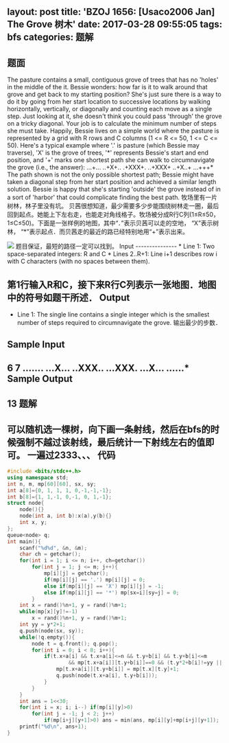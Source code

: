 layout: post
title: 'BZOJ 1656: [Usaco2006 Jan] The Grove 树木'
date: 2017-03-28 09:55:05
tags: bfs
categories: 题解
---
题面
--------------
The pasture contains a small, contiguous grove of trees that has no 'holes' in the middle of the it. Bessie wonders: how far is it to walk around that grove and get back to my starting position? She's just sure there is a way to do it by going from her start location to successive locations by walking horizontally, vertically, or diagonally and counting each move as a single step. Just looking at it, she doesn't think you could pass 'through' the grove on a tricky diagonal. Your job is to calculate the minimum number of steps she must take. Happily, Bessie lives on a simple world where the pasture is represented by a grid with R rows and C columns (1 <= R <= 50, 1 <= C <= 50). Here's a typical example where '.' is pasture (which Bessie may traverse), 'X' is the grove of trees, '\*' represents Bessie's start and end position, and '+' marks one shortest path she can walk to circumnavigate the grove (i.e., the answer): ...+... ..+X+.. .+XXX+. ..+XXX+ ..+X..+ ...+++\* The path shown is not the only possible shortest path; Bessie might have taken a diagonal step from her start position and achieved a similar length solution. Bessie is happy that she's starting 'outside' the grove instead of in a sort of 'harbor' that could complicate finding the best path.
牧场里有一片树林，林子里没有坑。
贝茜很想知道，最少需要多少步能围绕树林走一圈，最后回到起点。她能上下左右走，也能走对角线格子。牧场被分成R行C列(1≤R≤50，1≤C≤50)。下面是一张样例的地图，其中“．”表示贝茜可以走的空地，  “X”表示树林，  “\*”表示起点．而贝茜走的最近的路已经特别地用“+”表示出来。

<img src="http://www.lydsy.com/JudgeOnline/upload/201401/11(5).jpg"/>
题目保证，最短的路径一定可以找到。
Input
---------------
* Line 1: Two space-separated integers: R and C
* Lines 2..R+1: Line i+1 describes row i with C characters (with no spaces between them).

第1行输入R和C，接下来R行C列表示一张地图．地图中的符号如题干所述．
Output
---------------
* Line 1: The single line contains a single integer which is the smallest number of steps required to circumnavigate the grove.
输出最少的步数．

Sample Input
---------------
6 7
.......
...X...
..XXX..
...XXX.
...X...
......*
Sample Output
---------------
13
题解
---------------
可以随机选一棵树，向下画一条射线，然后在bfs的时候强制不越过该射线，最后统计一下射线左右的值即可。
一遍过2333、、、
代码
---------------
```cpp
#include <bits/stdc++.h>
using namespace std;
int n, m, mp[60][60], sx, sy;
int a[8]={0, 1, 1, 1, 0,-1,-1,-1};
int b[8]={1, 1,-1, 0,-1, 0, 1,-1};
struct node{
	node(){}
	node(int a, int b):x(a),y(b){}
	int x, y;
};
queue<node> q;
int main(){
	scanf("%d%d", &n, &m);
	char ch = getchar();
	for(int i = 1; i <= n; i++, ch=getchar())
		for(int j = 1; j <= m; j++){
			mp[i][j] = getchar();
			if(mp[i][j] == '.') mp[i][j] = 0;
			else if(mp[i][j] == 'X') mp[i][j] = -1;
			else if(mp[i][j] == '*') mp[sx=i][sy=j] = 0;
		}
	int x = rand()%n+1, y = rand()%m+1;
	while(mp[x][y]!=-1)
		x = rand()%n+1, y = rand()%m+1;
	int yy = y*2+1;
	q.push(node(sx, sy));
	while(!q.empty()){
		node t = q.front(); q.pop();
		for(int i = 0; i < 8; i++){
			if(t.x+a[i] && t.x+a[i]<=n && t.y+b[i] && t.y+b[i]<=m
					&& mp[t.x+a[i]][t.y+b[i]]==0 && (t.y*2+b[i]!=yy || t.x>x)){
				mp[t.x+a[i]][t.y+b[i]] = mp[t.x][t.y]+1;
				q.push(node(t.x+a[i], t.y+b[i]));
			}
		}
	}
	int ans = 1<<30;
	for(int i = x; i; i--) if(mp[i][y]>0)
		for(int j = -1; j < 2; j++)
			if(mp[i+j][y+1]>0) ans = min(ans, mp[i][y]+mp[i+j][y+1]);
	printf("%d\n", ans+1);
}
```